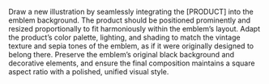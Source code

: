 Draw a new illustration by seamlessly integrating the [PRODUCT] into the emblem background. The product should be positioned prominently and resized proportionally to fit harmoniously within the emblem’s layout. Adapt the product’s color palette, lighting, and shading to match the vintage texture and sepia tones of the emblem, as if it were originally designed to belong there. Preserve the emblem’s original black background and decorative elements, and ensure the final composition maintains a square aspect ratio with a polished, unified visual style.